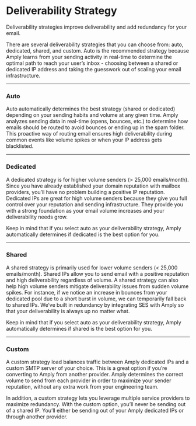 # Deliverability Strategy

Deliverability strategies improve deliverability and add redundancy for your email.

There are several deliverability strategies that you can choose from: auto, dedicated, shared, and custom. Auto is the recommended strategy because Amply learns from your sending activity in real-time to determine the optimal path to reach your user’s inbox - choosing between a shared or dedicated IP address and taking the guesswork out of scaling your email infrastructure.

****

### Auto

Auto automatically determines the best strategy (shared or dedicated) depending on your sending habits and volume at any given time. Amply analyzes sending data in real-time (opens, bounces, etc.) to determine how emails should be routed to avoid bounces or ending up in the spam folder. This proactive way of routing email ensures high deliverability during common events like volume spikes or when your IP address gets blacklisted.

****

### Dedicated

A dedicated strategy is for higher volume senders (> 25,000 emails/month). Since you have already established your domain reputation with mailbox providers, you’ll have no problem building a positive IP reputation. Dedicated IPs are great for high volume senders because they give you full control over your reputation and sending infrastructure. They provide you with a strong foundation as your email volume increases and your deliverability needs grow. 

Keep in mind that if you select auto as your deliverability strategy, Amply automatically determines if dedicated is the best option for you.

****

### Shared

A shared strategy is primarily used for lower volume senders (< 25,000 emails/month). Shared IPs allow you to send email with a positive reputation and high deliverability regardless of volume. A shared strategy can also help high volume senders mitigate deliverability issues from sudden volume spikes. For instance, if we notice an increase in bounces from your dedicated pool due to a short burst in volume, we can temporarily fall back to shared IPs. We’ve built in redundancy by integrating SES with Amply so that your deliverability is always up no matter what.

Keep in mind that if you select auto as your deliverability strategy, Amply automatically determines if shared is the best option for you. 

****

### Custom

A custom strategy load balances traffic between Amply dedicated IPs and a custom SMTP server of your choice. This is a great option if you’re converting to Amply from another provider. Amply determines the correct volume to send from each provider in order to maximize your sender reputation, without any extra work from your engineering team.

In addition, a custom strategy lets you leverage multiple service providers to maximize redundancy. With the custom option, you’ll never be sending out of a shared IP. You’ll either be sending out of your Amply dedicated IPs or through another provider.